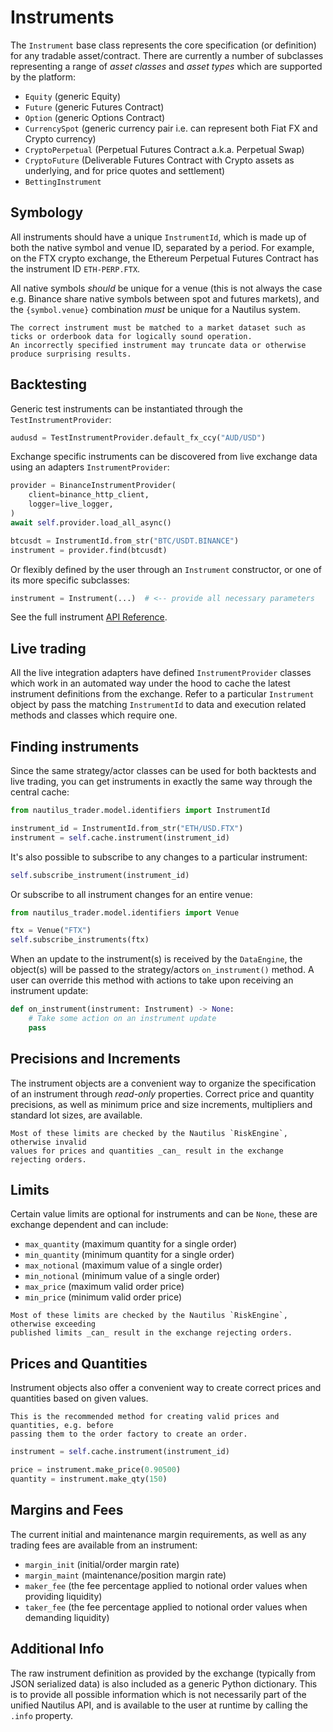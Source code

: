 # Instruments

The `Instrument` base class represents the core specification (or definition) for any tradable asset/contract. There are
currently a number of subclasses representing a range of _asset classes_ and _asset types_ which are supported by the platform:
- `Equity` (generic Equity)
- `Future` (generic Futures Contract)
- `Option` (generic Options Contract)
- `CurrencySpot` (generic currency pair i.e. can represent both Fiat FX and Crypto currency)
- `CryptoPerpetual` (Perpetual Futures Contract a.k.a. Perpetual Swap)
- `CryptoFuture` (Deliverable Futures Contract with Crypto assets as underlying, and for price quotes and settlement)
- `BettingInstrument`

## Symbology
All instruments should have a unique `InstrumentId`, which is made up of both the native symbol and venue ID, separated by a period.
For example, on the FTX crypto exchange, the Ethereum Perpetual Futures Contract has the instrument ID `ETH-PERP.FTX`.

All native symbols _should_ be unique for a venue (this is not always the case e.g. Binance share native symbols between spot and futures markets), 
and the `{symbol.venue}` combination _must_ be unique for a Nautilus system.

```{warning}
The correct instrument must be matched to a market dataset such as ticks or orderbook data for logically sound operation.
An incorrectly specified instrument may truncate data or otherwise produce surprising results.
```

## Backtesting
Generic test instruments can be instantiated through the `TestInstrumentProvider`:

```python
audusd = TestInstrumentProvider.default_fx_ccy("AUD/USD")
```

Exchange specific instruments can be discovered from live exchange data using an adapters `InstrumentProvider`:

```python
provider = BinanceInstrumentProvider(
    client=binance_http_client,
    logger=live_logger,
)
await self.provider.load_all_async()

btcusdt = InstrumentId.from_str("BTC/USDT.BINANCE")
instrument = provider.find(btcusdt)
```

Or flexibly defined by the user through an `Instrument` constructor, or one of its more specific subclasses:

```python
instrument = Instrument(...)  # <-- provide all necessary parameters
```
See the full instrument [API Reference](../api_reference/model/instruments.md).

## Live trading
All the live integration adapters have defined `InstrumentProvider` classes which work in an automated way
under the hood to cache the latest instrument definitions from the exchange. Refer to a particular `Instrument` 
object by pass the matching `InstrumentId` to data and execution related methods and classes which require one.

## Finding instruments
Since the same strategy/actor classes can be used for both backtests and live trading, you can
get instruments in exactly the same way through the central cache:

```python
from nautilus_trader.model.identifiers import InstrumentId

instrument_id = InstrumentId.from_str("ETH/USD.FTX")
instrument = self.cache.instrument(instrument_id)
```

It's also possible to subscribe to any changes to a particular instrument:
```python
self.subscribe_instrument(instrument_id)
```

Or subscribe to all instrument changes for an entire venue:
```python
from nautilus_trader.model.identifiers import Venue

ftx = Venue("FTX")
self.subscribe_instruments(ftx)
```

When an update to the instrument(s) is received by the `DataEngine`, the object(s) will
be passed to the strategy/actors `on_instrument()` method. A user can override this method with actions
to take upon receiving an instrument update:

```python
def on_instrument(instrument: Instrument) -> None:
    # Take some action on an instrument update
    pass
```

## Precisions and Increments
The instrument objects are a convenient way to organize the specification of an
instrument through _read-only_ properties. Correct price and quantity precisions, as well as 
minimum price and size increments, multipliers and standard lot sizes, are available.

```{note}
Most of these limits are checked by the Nautilus `RiskEngine`, otherwise invalid
values for prices and quantities _can_ result in the exchange rejecting orders.
```

## Limits
Certain value limits are optional for instruments and can be `None`, these are exchange
dependent and can include:
- `max_quantity` (maximum quantity for a single order)
- `min_quantity` (minimum quantity for a single order)
- `max_notional` (maximum value of a single order)
- `min_notional` (minimum value of a single order)
- `max_price` (maximum valid order price)
- `min_price` (minimum valid order price)

```{note}
Most of these limits are checked by the Nautilus `RiskEngine`, otherwise exceeding
published limits _can_ result in the exchange rejecting orders.
```

## Prices and Quantities
Instrument objects also offer a convenient way to create correct prices
and quantities based on given values.

```{tip}
This is the recommended method for creating valid prices and quantities, e.g. before 
passing them to the order factory to create an order.
```

```python
instrument = self.cache.instrument(instrument_id)

price = instrument.make_price(0.90500)
quantity = instrument.make_qty(150)
```

## Margins and Fees
The current initial and maintenance margin requirements, as well as any trading 
fees are available from an instrument:
- `margin_init` (initial/order margin rate)
- `margin_maint` (maintenance/position margin rate)
- `maker_fee` (the fee percentage applied to notional order values when providing liquidity)
- `taker_fee` (the fee percentage applied to notional order values when demanding liquidity)

## Additional Info
The raw instrument definition as provided by the exchange (typically from JSON serialized data) is also
included as a generic Python dictionary. This is to provide all possible information
which is not necessarily part of the unified Nautilus API, and is available to the user
at runtime by calling the `.info` property.
